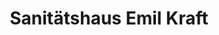 ---
title: "Sanitätshaus Emil Kraft"
url: /dortmund/sanitaetshaus-emil-kraft/
shop: Sanitätshaus
---